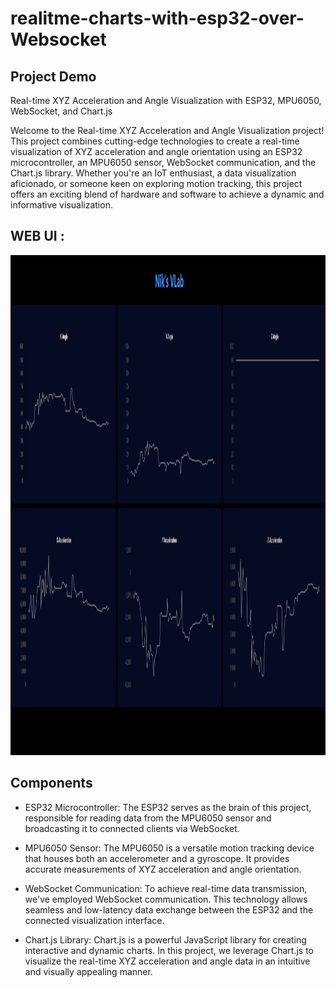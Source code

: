 # realitme-charts-with-esp32-over-Websocket

## Project Demo

Real-time XYZ Acceleration and Angle Visualization with ESP32, MPU6050, WebSocket, and Chart.js

Welcome to the Real-time XYZ Acceleration and Angle Visualization project! This project combines cutting-edge technologies to create a real-time visualization of XYZ acceleration and angle orientation using an ESP32 microcontroller, an MPU6050 sensor, WebSocket communication, and the Chart.js library. Whether you're an IoT enthusiast, a data visualization aficionado, or someone keen on exploring motion tracking, this project offers an exciting blend of hardware and software to achieve a dynamic and informative visualization.

## WEB UI : 
<img src="img/web_ui.png" alt="WebUi" width="1000" height="800">


## Components

* ESP32 Microcontroller: The ESP32 serves as the brain of this project, responsible for reading data from the MPU6050 sensor and broadcasting it to connected clients via WebSocket.

* MPU6050 Sensor: The MPU6050 is a versatile motion tracking device that houses both an accelerometer and a gyroscope. It provides accurate measurements of XYZ acceleration and angle orientation.

* WebSocket Communication: To achieve real-time data transmission, we've employed WebSocket communication. This technology allows seamless and low-latency data exchange between the ESP32 and the connected visualization interface.

* Chart.js Library: Chart.js is a powerful JavaScript library for creating interactive and dynamic charts. In this project, we leverage Chart.js to visualize the real-time XYZ acceleration and angle data in an intuitive and visually appealing manner.